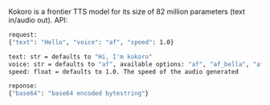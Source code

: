 Kokoro is a frontier TTS model for its size of 82 million parameters (text in/audio out).
API:
```bash
request:
{"text": "Hello", "voice": "af", "speed": 1.0}

text: str = defaults to "Hi, I'm kokoro"
voice: str = defaults to "af", available options: "af", "af_bella", "af_sarah", "am_adam", "am_michael", "bf_emma", "bf_isabella", "bm_george", "bm_lewis", "af_nicole", "af_sky"
speed: float = defaults to 1.0. The speed of the audio generated

reponse:
{"base64": "base64 encoded bytestring"}
```
